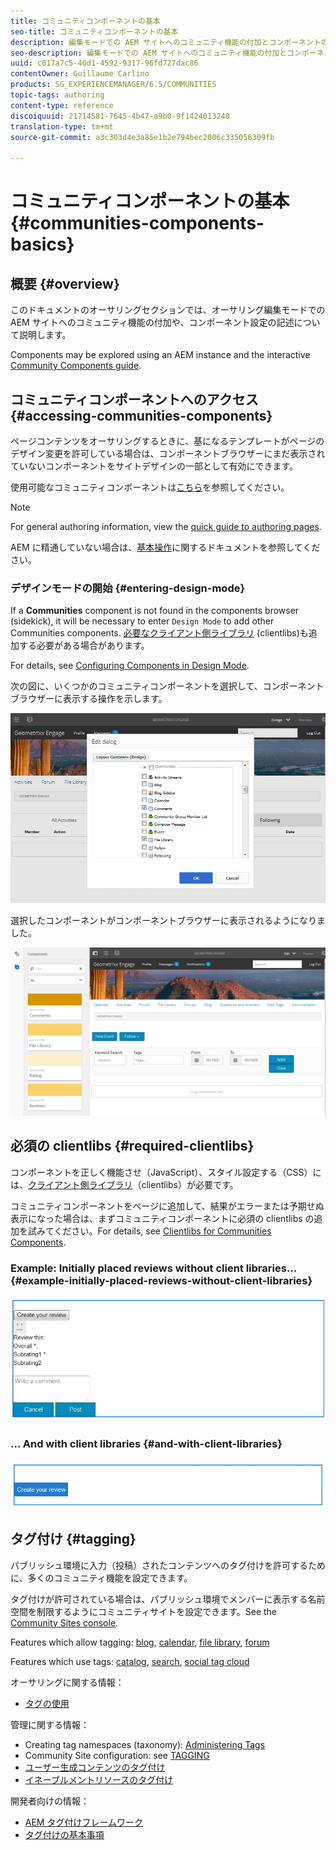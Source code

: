 ```yaml
---
title: コミュニティコンポーネントの基本
seo-title: コミュニティコンポーネントの基本
description: 編集モードでの AEM サイトへのコミュニティ機能の付加とコンポーネントの設定
seo-description: 編集モードでの AEM サイトへのコミュニティ機能の付加とコンポーネントの設定
uuid: c017a7c5-40d1-4592-9317-96fd727dac86
contentOwner: Guillaume Carlino
products: SG_EXPERIENCEMANAGER/6.5/COMMUNITIES
topic-tags: authoring
content-type: reference
discoiquuid: 21714581-7645-4b47-a9b0-9f1424013240
translation-type: tm+mt
source-git-commit: a3c303d4e3a85e1b2e794bec2006c335056309fb

---
```



# コミュニティコンポーネントの基本 {#communities-components-basics}

## 概要 {#overview}

このドキュメントのオーサリングセクションでは、オーサリング編集モードでの AEM サイトへのコミュニティ機能の付加や、コンポーネント設定の記述について説明します。

Components may be explored using an AEM instance and the interactive [Community Components guide](components-guide.md).

## コミュニティコンポーネントへのアクセス {#accessing-communities-components}

ページコンテンツをオーサリングするときに、基になるテンプレートがページのデザイン変更を許可している場合は、コンポーネントブラウザーにまだ表示されていないコンポーネントをサイトデザインの一部として有効にできます。

使用可能なコミュニティコンポーネントは[こちら](author-communities.md#available-communities-components)を参照してください。

>[!NOTE]
>
>For general authoring information, view the [quick guide to authoring pages](../../help/sites-authoring/qg-page-authoring.md).
>
>AEM に精通していない場合は、[基本操作](../../help/sites-authoring/basic-handling.md)に関するドキュメントを参照してください。

### デザインモードの開始 {#entering-design-mode}

If a **Communities** component is not found in the components browser (sidekick), it will be necessary to enter `Design Mode` to add other Communities components. [必要なクライアント側ライブラリ](#required-clientlibs) (clientlibs)も追加する必要がある場合があります。

For details, see [Configuring Components in Design Mode](../../help/sites-authoring/default-components-designmode.md).

次の図に、いくつかのコミュニティコンポーネントを選択して、コンポーネントブラウザーに表示する操作を示します。

![chlimage_1-424](assets/chlimage_1-424.png)

選択したコンポーネントがコンポーネントブラウザーに表示されるようになりました。

![chlimage_1-425](assets/chlimage_1-425.png)

## 必須の clientlibs {#required-clientlibs}

コンポーネントを正しく機能させ（JavaScript）、スタイル設定する（CSS）には、[クライアント側ライブラリ](../../help/sites-developing/clientlibs.md)（clientlibs）が必要です。

コミュニティコンポーネントをページに追加して、結果がエラーまたは予期せぬ表示になった場合は、まずコミュニティコンポーネントに必須の clientlibs の追加を試みてください。For details, see [Clientlibs for Communities Components](clientlibs.md).

### Example: Initially placed reviews without client libraries... {#example-initially-placed-reviews-without-client-libraries}

![chlimage_1-426](assets/chlimage_1-426.png)

### ... And with client libraries {#and-with-client-libraries}

![chlimage_1-427](assets/chlimage_1-427.png)

## タグ付け {#tagging}

パブリッシュ環境に入力（投稿）されたコンテンツへのタグ付けを許可するために、多くのコミュニティ機能を設定できます。

タグ付けが許可されている場合は、パブリッシュ環境でメンバーに表示する名前空間を制限するようにコミュニティサイトを設定できます。See the [Community Sites console](sites-console.md#tagging).

Features which allow tagging: [blog](blog-feature.md), [calendar](calendar.md), [file library](file-library.md), [forum](forum.md)

Features which use tags: [catalog](catalog.md), [search](search.md), [social tag cloud](tagcloud.md)

オーサリングに関する情報：

* [タグの使用](../../help/sites-authoring/tags.md)

管理に関する情報：

* Creating tag namespaces (taxonomy): [Administering Tags](../../help/sites-administering/tags.md)
* Community Site configuration: see [TAGGING](sites-console.md#tagging)
* [ユーザー生成コンテンツのタグ付け](../../help/sites-authoring/tags.md)
* [イネーブルメントリソースのタグ付け](tag-resources.md)

開発者向けの情報：

* [AEM タグ付けフレームワーク](../../help/sites-developing/framework.md)
* [タグ付けの基本事項](tag.md)

